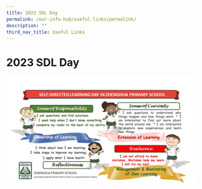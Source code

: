 ```yaml
---
title: 2023 SDL Day
permalink: /our-info-hub/useful-links/permalink/
description: ""
third_nav_title: Useful Links
---
```

# 2023 SDL Day
<a href="https://sites.google.com/moe.edu.sg/zhpssdl"><img src="/images/Our%20info%20hub/sdl%20infographic.jpg"></a>


